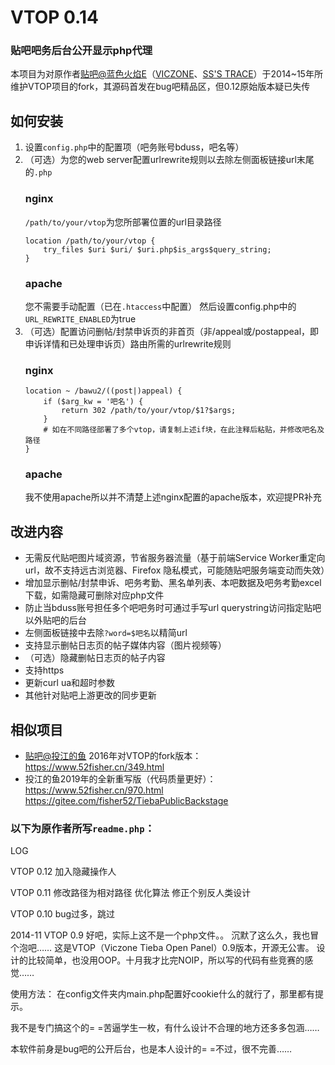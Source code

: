 # VTOP 0.14
### 贴吧吧务后台公开显示php代理
本项目为对原作者[贴吧@蓝色火焰E](https://tieba.baidu.com/home/main/?un=%E8%93%9D%E8%89%B2%E7%81%AB%E7%84%B0E)（[VICZONE](http://vicz.cn)、[SS'S TRACE](https://sst.st)）于2014~15年所维护VTOP项目的fork，其源码首发在bug吧精品区，但0.12原始版本疑已失传

## 如何安装
1. 设置`config.php`中的配置项（吧务账号bduss，吧名等）
2. （可选）为您的web server配置urlrewrite规则以去除左侧面板链接url末尾的`.php`
    ### nginx
    `/path/to/your/vtop`为您所部署位置的url目录路径
    ```nginx
    location /path/to/your/vtop {
        try_files $uri $uri/ $uri.php$is_args$query_string;
    }
    ```
    ### apache
    您不需要手动配置（已在`.htaccess`中配置）
    然后设置config.php中的`URL_REWRITE_ENABLED`为true
3. （可选）配置访问删帖/封禁申诉页的非首页（非/appeal或/postappeal，即申诉详情和已处理申诉页）路由所需的urlrewrite规则
   ### nginx
    ```nginx
    location ~ /bawu2/((post|)appeal) {
        if ($arg_kw = '吧名') {
            return 302 /path/to/your/vtop/$1?$args;
        }
        # 如在不同路径部署了多个vtop，请复制上述if块，在此注释后粘贴，并修改吧名及路径
    }
    ```
    ### apache
    我不使用apache所以并不清楚上述nginx配置的apache版本，欢迎提PR补充

## 改进内容
- 无需反代贴吧图片域资源，节省服务器流量（基于前端Service Worker重定向url，故不支持远古浏览器、Firefox 隐私模式，可能随贴吧服务端变动而失效）
- 增加显示删帖/封禁申诉、吧务考勤、黑名单列表、本吧数据及吧务考勤excel下载，如需隐藏可删除对应php文件
- 防止当bduss账号担任多个吧吧务时可通过手写url querystring访问指定贴吧以外贴吧的后台
- 左侧面板链接中去除`?word=$吧名`以精简url
- 支持显示删帖日志页的帖子媒体内容（图片视频等）
- （可选）隐藏删帖日志页的帖子内容
- 支持https
- 更新curl ua和超时参数
- 其他针对贴吧上游更改的同步更新

## 相似项目
- [贴吧@投江的鱼](https://tieba.baidu.com/home/main/?un=%E6%8A%95%E6%B1%9F%E7%9A%84%E9%B1%BC) 2016年对VTOP的fork版本：https://www.52fisher.cn/349.html
- 投江的鱼2019年的全新重写版（代码质量更好）：https://www.52fisher.cn/970.html https://gitee.com/fisher52/TiebaPublicBackstage

### 以下为原作者所写`readme.php`：

LOG

VTOP 0.12
加入隐藏操作人

VTOP 0.11
修改路径为相对路径
优化算法
修正个别反人类设计

 VTOP 0.10 bug过多，跳过

2014-11 VTOP 0.9
好吧，实际上这不是一个php文件。。
沉默了这么久，我也冒个泡吧……
这是VTOP（Viczone Tieba Open Panel）0.9版本，开源无公害。
设计的比较简单，也没用OOP。十月我才比完NOIP，所以写的代码有些竞赛的感觉……

使用方法：
在config文件夹内main.php配置好cookie什么的就行了，那里都有提示。

我不是专门搞这个的= =苦逼学生一枚，有什么设计不合理的地方还多多包涵……

本软件前身是bug吧的公开后台，也是本人设计的= =不过，很不完善……
